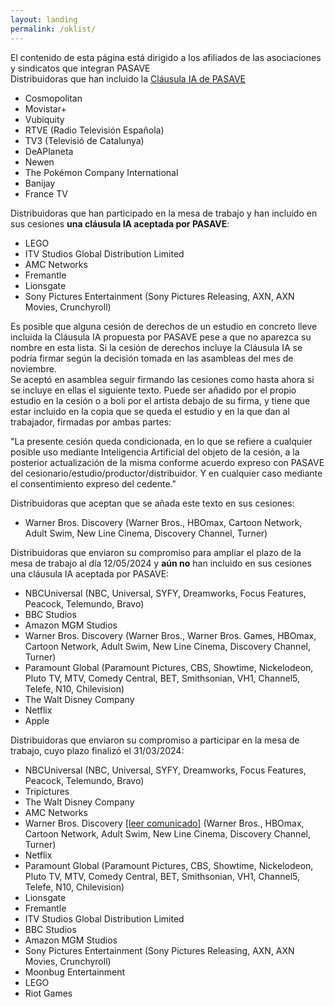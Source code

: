 ```yaml
---
layout: landing
permalink: /oklist/
---
```



<div class="bg-red-500 px-4 py-4 mb-8 text-white text-center font-bold rounded-lg">El contenido de esta página está dirigido a los afiliados de las asociaciones y sindicatos que integran PASAVE</div>

<div class="bg-green-200 p-4">

<div class="text-xl pb-4">Distribuidoras que han incluido la <a href="/clausula" class="font-medium text-blue-600 dark:text-blue-500 hover:underline">Cláusula IA de PASAVE</a></div>
<ul class="list-disc list-inside">
	<li class="font-bold">Cosmopolitan</li>
	<li class="font-bold">Movistar+</li>
	<li class="font-bold">Vubiquity</li>
	<li class="font-bold">RTVE (Radio Televisión Española)</li>
	<li class="font-bold">TV3 (Televisió de Catalunya)</li>
	<li class="font-bold">DeAPlaneta</li>
	<li class="font-bold">Newen</li>
	<li class="font-bold">The Pokémon Company International</li>
	<li class="font-bold">Banijay</li>
	<li class="font-bold">France TV</li>
</ul>


<div class="text-xl pb-4 pt-8">Distribuidoras que han participado en la mesa de trabajo y han incluido en sus cesiones <b>una cláusula IA aceptada por PASAVE</b>:</div>
<ul class="list-disc list-inside">
	<li class="font-bold">LEGO</li>
	<li class="font-bold">ITV Studios Global Distribution Limited</li>
	<li class="font-bold">AMC Networks</li>
	<li class="font-bold">Fremantle</li>
	<li class="font-bold">Lionsgate</li>
	<li class="font-bold">Sony Pictures Entertainment (Sony Pictures Releasing, AXN, AXN Movies, Crunchyroll)</li>
</ul>

<div class="pt-8 italic">Es posible que alguna cesión de derechos de un estudio en concreto <span class="font-medium">lleve incluida la Cláusula IA propuesta por PASAVE</span> pese a que no aparezca su nombre en esta lista. Si la cesión de derechos incluye la Cláusula IA se podría firmar según la decisión tomada en las asambleas del mes de noviembre.</div>


</div>


<div class="border-dotted border-4 border-green-300 bg-green-100 p-4">

<div class="text-xl pb-4 pt-8">Se aceptó en asamblea seguir firmando las cesiones como hasta ahora si se incluye en ellas el siguiente texto. Puede ser añadido por el propio estudio en la cesión o a boli por el artista debajo de su firma, y tiene que estar incluido en la copia que se queda el estudio y en la que dan al trabajador, firmadas por ambas partes:</div>

<p class="italic text-justify">"La presente cesión queda condicionada, en lo que se refiere a cualquier posible uso mediante Inteligencia Artificial del objeto de la cesión, a la posterior actualización de la misma conforme acuerdo expreso con PASAVE del cesionario/estudio/productor/distribuidor. Y en cualquier caso mediante el consentimiento expreso del cedente."
</p>

<div class="text-xl pb-4 pt-8">Distribuidoras que aceptan que se añada este texto en sus cesiones:</div>
	<ul class="list-disc list-inside">
		<li><span class="font-bold">Warner Bros. Discovery</span> (Warner Bros., HBOmax, Cartoon Network, Adult Swim, New Line Cinema, Discovery Channel, Turner)</li>
	</ul>



</div>
<div class="text-gray-300 text-xl pb-4 pt-8">Distribuidoras que enviaron su compromiso para ampliar el plazo de la mesa de trabajo al día 12/05/2024 y <b>aún no</b> han incluido en sus cesiones una cláusula IA aceptada por PASAVE:</div>
<ul class="text-gray-300 list-disc list-inside">
	<li><span class="font-bold">NBCUniversal</span> (NBC, Universal, SYFY, Dreamworks, Focus Features, Peacock, Telemundo, Bravo)</li>
	<li class="font-bold">BBC Studios</li>
	<li class="font-bold">Amazon MGM Studios</li>
	<li><span class="font-bold">Warner Bros. Discovery</span> (Warner Bros., Warner Bros. Games, HBOmax, Cartoon Network, Adult Swim, New Line Cinema, Discovery Channel, Turner)</li>
	<li><span class="font-bold">Paramount Global</span> (Paramount Pictures, CBS, Showtime, Nickelodeon, Pluto TV, MTV, Comedy Central, BET, Smithsonian, VH1, Channel5, Telefe, N10, Chilevision)</li>
 	<li class="font-bold">The Walt Disney Company</li>
 	<li class="font-bold">Netflix</li>
	<li class="font-bold">Apple</li>
</ul>


<div class="text-gray-300 text-xl pb-4 pt-8">Distribuidoras que enviaron su compromiso a participar en la mesa de trabajo, cuyo plazo finalizó el 31/03/2024:</div>
<ul class="text-gray-300 list-disc list-inside">
	<li><span class="font-bold">NBCUniversal</span> (NBC, Universal, SYFY, Dreamworks, Focus Features, Peacock, Telemundo, Bravo)</li>
	<li class="font-bold">Tripictures</li>
	<li class="font-bold">The Walt Disney Company</li>
	<li class="font-bold">AMC Networks</li>
	<li><span class="font-bold">Warner Bros. Discovery</span> <a href="/assets/files/comunicados/wb.pdf">[leer comunicado]</a> (Warner Bros., HBOmax, Cartoon Network, Adult Swim, New Line Cinema, Discovery Channel, Turner)</li>
	<li class="font-bold">Netflix</li>
	<li><span class="font-bold">Paramount Global</span> (Paramount Pictures, CBS, Showtime, Nickelodeon, Pluto TV, MTV, Comedy Central, BET, Smithsonian, VH1, Channel5, Telefe, N10, Chilevision)</li>
	<li class="font-bold">Lionsgate</li>
	<li class="font-bold">Fremantle</li>
	<li class="font-bold">ITV Studios Global Distribution Limited</li>
	<li class="font-bold">BBC Studios</li>
	<li class="font-bold">Amazon MGM Studios</li>
	<li class="font-bold">Sony Pictures Entertainment (Sony Pictures Releasing, AXN, AXN Movies, Crunchyroll)</li>
	<li class="font-bold">Moonbug Entertainment</li>
	<li class="font-bold">LEGO</li>
	<li class="font-bold">Riot Games</li>
</ul>




